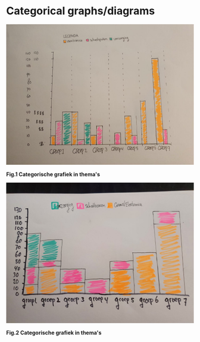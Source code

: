 # Categorical graphs/diagrams

 

![](../.gitbook/assets/whatsapp-image-2020-09-17-at-23.32.43.jpeg)

**Fig.1 Categorische grafiek in thema's** 

![](../.gitbook/assets/whatsapp-image-2020-09-17-at-23.32.43-4-.jpeg)

**Fig.2 Categorische grafiek in thema's** 

